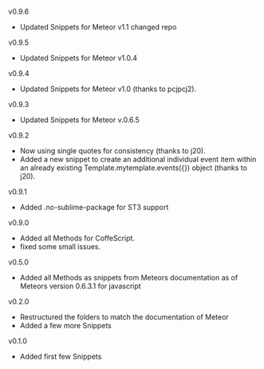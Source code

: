 v0.9.6
* Updated Snippets for Meteor v1.1 changed repo

v0.9.5
* Updated Snippets for Meteor v1.0.4

v0.9.4
* Updated Snippets for Meteor v1.0 (thanks to pcjpcj2).

v0.9.3
* Updated Snippets for Meteor v.0.6.5

v0.9.2
* Now using single quotes for consistency (thanks to j20).
* Added a new snippet to create an additional individual event item within
  an already existing Template.mytemplate.events({}) object (thanks to j20).

v0.9.1
 * Added .no-sublime-package for ST3 support

v0.9.0
 * Added all Methods for CoffeScript.
 * fixed some small issues.

v0.5.0
 * Added all Methods as snippets from Meteors documentation as of Meteors version 0.6.3.1 for javascript

v0.2.0
 * Restructured the folders to match the documentation of Meteor
 * Added a few more Snippets

v0.1.0
 * Added first few Snippets
